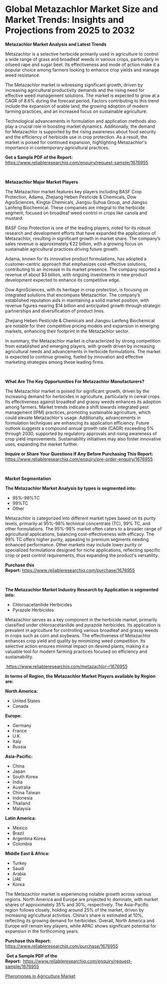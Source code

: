 <p><h1>Global Metazachlor Market Size and Market Trends: Insights and Projections from 2025 to 2032</h1></p><p><strong>Metazachlor Market Analysis and Latest Trends</strong></p>
<p><p>Metazachlor is a selective herbicide primarily used in agriculture to control a wide range of grass and broadleaf weeds in various crops, particularly in oilseed rape and sugar beet. Its effectiveness and mode of action make it a popular choice among farmers looking to enhance crop yields and manage weed resistance.</p><p>The Metazachlor market is witnessing significant growth, driven by increasing agricultural productivity demands and the rising need for effective weed management solutions. The market is expected to grow at a CAGR of 8.6% during the forecast period. Factors contributing to this trend include the expansion of arable land, the growing adoption of modern farming practices, and an increased focus on sustainable agriculture.</p><p>Technological advancements in formulation and application methods also play a crucial role in boosting market dynamics. Additionally, the demand for Metazachlor is supported by the rising awareness about food security and the efficiency of herbicide use in crop protection. As a result, the market is poised for continued expansion, highlighting Metazachlor's importance in contemporary agricultural practices.</p></p>
<p><strong>Get a Sample PDF of the Report:&nbsp;</strong> <a href="https://www.reliableresearchiq.com/enquiry/request-sample/1676955?utm_campaign=3441&utm_medium=2&utm_source=Github&utm_content=ia&utm_term=30032025&utm_id=metazachlor">https://www.reliableresearchiq.com/enquiry/request-sample/1676955</a></p>
<p>&nbsp;</p>
<p><strong>Metazachlor Major Market Players</strong></p>
<p><p>The Metazachlor market features key players including BASF Crop Protection, Adama, Zhejiang Heben Pesticide & Chemicals, Dow AgroSciences, Kingtai Chemicals, Jiangsu Suhua Group, and Jiangsu Lanfeng Biochemical. These companies are integral to the herbicide segment, focused on broadleaf weed control in crops like canola and mustard.</p><p>BASF Crop Protection is one of the leading players, noted for its robust research and development efforts that have expanded the applications of Metazachlor, resulting in significant growth in market share. The company’s sales revenue is approximately €22 billion, with a growing focus on sustainable agricultural practices driving future growth.</p><p>Adama, known for its innovative product formulations, has adopted a customer-centric approach that emphasizes cost-effective solutions, contributing to an increase in its market presence. The company reported a revenue of about $3 billion, with ongoing investments in new product development expected to enhance its competitive edge.</p><p>Dow AgroSciences, with its heritage in crop protection, is focusing on integrated solutions that encompass Metazachlor. The company’s established reputation aids in maintaining a solid market position, with revenue figures nearing $14 billion and anticipated growth through strategic partnerships and diversification of product lines.</p><p>Zhejiang Heben Pesticide & Chemicals and Jiangsu Lanfeng Biochemical are notable for their competitive pricing models and expansion in emerging markets, enhancing their footprint in the Metazachlor sector.</p><p>In summary, the Metazachlor market is characterized by strong competition from established and emerging players, with growth driven by increasing agricultural needs and advancements in herbicide formulations. The market is expected to continue growing, fueled by innovation and effective marketing strategies among these leading firms.</p></p>
<p>&nbsp;</p>
<p><strong>What Are The Key Opportunities For Metazachlor Manufacturers?</strong></p>
<p><p>The Metazachlor market is poised for significant growth, driven by the increasing demand for herbicides in agriculture, particularly in cereal crops. Its effectiveness against broadleaf and grassy weeds enhances its adoption among farmers. Market trends indicate a shift towards integrated pest management (IPM) practices, promoting sustainable agriculture, which could elevate Metazachlor's usage. Additionally, advancements in formulation techniques are enhancing its application efficiency. Future outlook suggests a compound annual growth rate (CAGR) exceeding 5% through 2030, supported by regulatory approvals and rising awareness of crop yield improvements. Sustainability initiatives may also foster innovative uses, expanding the market further.</p></p>
<p><strong>Inquire or Share Your Questions If Any Before Purchasing This Report:</strong> <a href="https://www.reliableresearchiq.com/enquiry/pre-order-enquiry/1676955?utm_campaign=3441&utm_medium=2&utm_source=Github&utm_content=ia&utm_term=30032025&utm_id=metazachlor">https://www.reliableresearchiq.com/enquiry/pre-order-enquiry/1676955</a></p>
<p>&nbsp;</p>
<p><strong>Market Segmentation</strong></p>
<p><strong>The Metazachlor Market Analysis by types is segmented into:</strong></p>
<p><ul><li>95%-98%TC</li><li>99%TC</li><li>Other</li></ul></p>
<p><p>Metazachlor is categorized into different market types based on its purity levels, primarily at 95%-98% technical concentrate (TC), 99% TC, and other formulations. The 95%-98% market often caters to a broader range of agricultural applications, balancing cost-effectiveness with efficacy. The 99% TC offers higher purity, appealing to premium segments needing enhanced performance. Other markets may include lower purity or specialized formulations designed for niche applications, reflecting specific crop or pest control requirements, thus expanding the product's versatility.</p></p>
<p><strong>Purchase this Report:&nbsp;</strong><a href="https://www.reliableresearchiq.com/purchase/1676955?utm_campaign=3441&utm_medium=2&utm_source=Github&utm_content=ia&utm_term=30032025&utm_id=metazachlor">https://www.reliableresearchiq.com/purchase/1676955</a></p>
<p>&nbsp;</p>
<p><strong>The Metazachlor Market Industry Research by Application is segmented into:</strong></p>
<p><ul><li>Chloroacetanilide Herbicides</li><li>Pyrazole Herbicides</li></ul></p>
<p><p>Metazachlor serves as a key component in the herbicide market, primarily classified under chloroacetanilide and pyrazole herbicides. Its application is prevalent in agriculture for controlling various broadleaf and grassy weeds in crops such as corn and soybeans. The effectiveness of Metazachlor enhances crop yield and quality by minimizing weed competition. Its selective action ensures minimal impact on desired plants, making it a valuable tool for modern farming practices focused on efficiency and sustainability.</p></p>
<p><a href="https://www.reliableresearchiq.com/metazachlor-r1676955?utm_campaign=3441&utm_medium=2&utm_source=Github&utm_content=ia&utm_term=30032025&utm_id=metazachlor">&nbsp;https://www.reliableresearchiq.com/metazachlor-r1676955</a></p>
<p><strong>In terms of Region, the Metazachlor Market Players available by Region are:</strong></p>
<p>
    <p> <strong> North America: </strong>
        <ul>
            <li>United States</li>
            <li>Canada</li>
        </ul>
        </p> 
    <p> <strong> Europe: </strong>
        <ul>
            <li>Germany</li>
            <li>France</li>
            <li>U.K.</li>
            <li>Italy</li>
            <li>Russia</li>
        </ul>
        </p> 
    <p> <strong> Asia-Pacific: </strong>
        <ul>
            <li>China</li>
            <li>Japan</li>
            <li>South Korea</li>
            <li>India</li>
            <li>Australia</li>
            <li>China Taiwan</li>
            <li>Indonesia</li>
            <li>Thailand</li>
            <li>Malaysia</li>
        </ul>
        </p> 
    <p> <strong> Latin America: </strong>
        <ul>
            <li>Mexico</li>
            <li>Brazil</li>
            <li>Argentina Korea</li>
            <li>Colombia</li>
        </ul>
        </p> 
    <p> <strong> Middle East & Africa: </strong>
        <ul>
            <li>Turkey</li>
            <li>Saudi</li>
            <li>Arabia</li>
            <li>UAE</li>
            <li>Korea</li>
        </ul>
    </p>
    </p>
<p><p>The Metazachlor market is experiencing notable growth across various regions. North America and Europe are projected to dominate, with market shares of approximately 35% and 30%, respectively. The Asia-Pacific region follows closely, holding around 25% of the market, driven by increasing agricultural activities. China's share is estimated at 10%, reflecting its growing demand for herbicides. Overall, North America and Europe will remain key players, while APAC shows significant potential for expansion in the forthcoming years.</p></p>
<p><strong>Purchase this Report: </strong><a href="https://www.reliableresearchiq.com/purchase/1676955?utm_campaign=3441&utm_medium=2&utm_source=Github&utm_content=ia&utm_term=30032025&utm_id=metazachlor">https://www.reliableresearchiq.com/purchase/1676955</a></p>
<p>&nbsp;<strong>Get a Sample PDF of the Report:&nbsp;&nbsp;</strong><a href="https://www.reliableresearchiq.com/enquiry/request-sample/1676955?utm_campaign=3441&utm_medium=2&utm_source=Github&utm_content=ia&utm_term=30032025&utm_id=metazachlor">https://www.reliableresearchiq.com/enquiry/request-sample/1676955</a></p>
<p><strong></strong></p>
<p><p><a href="https://github.com/marteionun0/Market-Research-Report-List-1/blob/main/pheromones-in-agriculture-market.md?utm_campaign=3441&utm_medium=2&utm_source=Github&utm_content=ia&utm_term=30032025&utm_id=metazachlor">Pheromones in Agriculture Market</a></p></p>